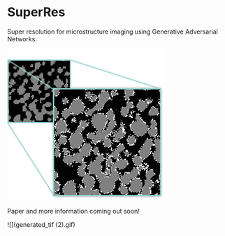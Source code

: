 # SuperRes
Super resolution for microstructure imaging using Generative Adversarial Networks.

![](super-res-icon.png)

Paper and more information coming out soon!

![](generated_tif (2).gif)
